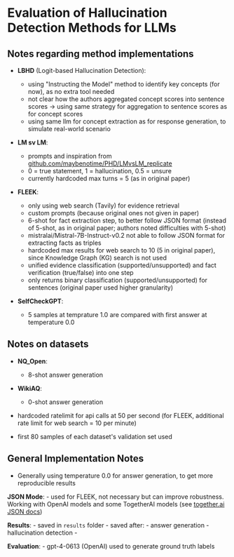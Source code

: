 
# Evaluation of Hallucination Detection Methods for LLMs


## Notes regarding method implementations

- **LBHD** (Logit-based Hallucination Detection):
    - using "Instructing the Model" method to identify key concepts (for now), as no extra tool needed
    - not clear how the authors aggregated concept scores into sentence scores -> using same strategy for aggregation to sentence scores as for concept scores
    - using same llm for concept extraction as for response generation, to simulate real-world scenario

- **LM sv LM**:
    - prompts and inspiration from [github.com/maybenotime/PHD/LMvsLM_replicate](https://github.com/maybenotime/PHD/tree/main/LMvsLM_replicate)
    - 0 = true statement, 1 = hallucination, 0.5 = unsure
    - currently hardcoded max turns = 5 (as in original paper)

- **FLEEK**:
    - only using web search (Tavily) for evidence retrieval
    - custom prompts (because original ones not given in paper)
    - 6-shot for fact extraction step, to better follow JSON format (instead of 5-shot, as in original paper; authors noted difficulties with 5-shot)
    - mistralai/Mistral-7B-Instruct-v0.2 not able to follow JSON format for extracting facts as triples
    - hardcoded max results for web search to 10 (5 in original paper), since Knowledge Graph (KG) search is not used
    - unified evidence classification (supported/unsupported) and fact verification (true/false) into one step
    - only returns binary classification (supported/unsupported) for sentences (original paper used higher granularity)

- **SelfCheckGPT**:
    - 5 samples at temprature 1.0 are compared with first answer at temperature 0.0

## Notes on datasets

- **NQ_Open**:
    - 8-shot answer generation

- **WikiAQ**:
    - 0-shot answer generation

- hardcoded ratelimit for api calls at 50 per second (for FLEEK, additional rate limit for web search = 10 per minute)
- first 80 samples of each dataset's validation set used


## General Implementation Notes

- Generally using temperature 0.0 for answer generation, to get more reproducible results

**JSON Mode**:
    - used for FLEEK, not necessary but can improve robustness. Working with OpenAI models and some TogetherAI models (see [together.ai JSON docs](https://docs.together.ai/docs/json-mode))

**Results**:
    - saved in `results` folder
    - saved after:
        - answer generation
        - hallucination detection
        - 

**Evaluation**:
    - gpt-4-0613 (OpenAI) used to generate ground truth labels